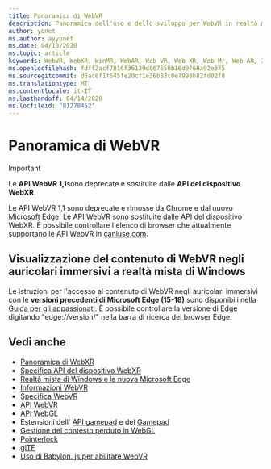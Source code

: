 ```yaml
---
title: Panoramica di WebVR
description: Panoramica dell'uso e dello sviluppo per WebVR in realtà mista di Windows
author: yonet
ms.author: ayyonet
ms.date: 04/10/2020
ms.topic: article
keywords: WebVR, WebXR, WinMR, WebAR, Web VR, Web XR, Web Mr, Web AR, 360, 360 video, 360 video, 360 Photo, 360 photos, 360 content, immersive Web, immersiveweb, IW
ms.openlocfilehash: fdff2acf7816f36129d867650b16d9760a92e375
ms.sourcegitcommit: d6ac8f1f545fe20cf1e36b83c0e7998b82fd02f8
ms.translationtype: MT
ms.contentlocale: it-IT
ms.lasthandoff: 04/14/2020
ms.locfileid: "81278452"
---
```

# <a name="webvr-overview"></a>Panoramica di WebVR

> [!IMPORTANT]
> Le **API WebVR 1,1**sono deprecate e sostituite dalle **API del dispositivo WebXR**.

Le API WebVR 1,1 sono deprecate e rimosse da Chrome e dal nuovo Microsoft Edge. Le API WebVR sono sostituite dalle API del dispositivo WebXR. È possibile controllare l'elenco di browser che attualmente supportano le API WebVR in [caniuse.com](https://caniuse.com/#search=webvr).

## <a name="viewing-webvr-content-in-windows-mixed-reality-immersive-headsets"></a>Visualizzazione del contenuto di WebVR negli auricolari immersivi a realtà mista di Windows

Le istruzioni per l'accesso al contenuto di WebVR negli auricolari immersivi con le **versioni precedenti di Microsoft Edge (15-18)** sono disponibili nella [Guida per gli appassionati](https://docs.microsoft.com/windows/mixed-reality/enthusiast-guide/webvr). È possibile controllare la versione di Edge digitando "edge://version/" nella barra di ricerca dei browser Edge.

## <a name="see-also"></a>Vedi anche

* [Panoramica di WebXR](webxr-overview.md)
* [Specifica API del dispositivo WebXR](https://immersive-web.github.io/webxr/)
* [Realtà mista di Windows e la nuova Microsoft Edge](https://docs.microsoft.com/windows/mixed-reality/new-microsoft-edge)
* [Informazioni WebVR](https://webvr.info)
* [Specifica WebVR](https://w3c.github.io/webvr/)
* [API WebVR](https://msdn.microsoft.com/library/mt806281(v=vs.85).aspx)
* [API WebGL](https://msdn.microsoft.com/library/bg182648(v=vs.85).aspx)
* Estensioni dell' [API gamepad](https://msdn.microsoft.com/library/dn743630(v=vs.85).aspx) e del [Gamepad](https://w3c.github.io/gamepad/extensions.html)
* [Gestione del contesto perduto in WebGL](https://www.khronos.org/webgl/wiki/HandlingContextLost)
* [Pointerlock](https://www.w3.org/TR/pointerlock/)
* [glTF](https://www.khronos.org/gltf)
* [Uso di Babylon. js per abilitare WebVR](https://docs.microsoft.com/windows/uwp/get-started/adding-webvr-to-a-babylonjs-game)
